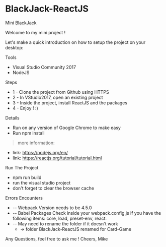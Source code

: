 # BlackJack-ReactJS
Mini BlackJack

Welcome to my mini project !

Let's make a quick introduction on how to setup the project on your desktop:

Tools
- Visual Studio Community 2017
- NodeJS

Steps
* 1 - Clone the project from Github using HTTPS
* 2 - In VStudio2017, open an existing project
* 3 - Inside the project, install ReactJS and the packages
* 4 - Enjoy ! :)

Details
*  Run on any version of Google Chrome to make easy
*  Run npm install
> more information: 
  * link: https://nodejs.org/en/
  * link: https://reactjs.org/tutorial/tutorial.html

Run The Project
* npm run build
* run the visual studio project
* don't forget to clear the browser cache

Errors Encounters
* -- Webpack Version needs to be 4.5.0
* -- Babel Packages Check inside your webpack.config.js if you have the following items: core, load, preset-env, react. 
* -- May need to rename the folder if it doesn't work 
    * -> folder BlackJack-ReactJS renamed for Card-Game

Any Questions, feel free to ask me !
Cheers,
Mike
